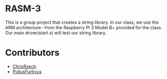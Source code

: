# RASM-3
This is a group project that creates a string library. In our class, we use the ARM architecture--from the Raspberry Pi 3 Model B+ provided for the class. Our main driver(start.s) will test our string library.

# Contributors
- [ChrisRzech](https://github.com/ChrisRzech)
- [PullusFurtivus](https://github.com/PullusFurtivus)
